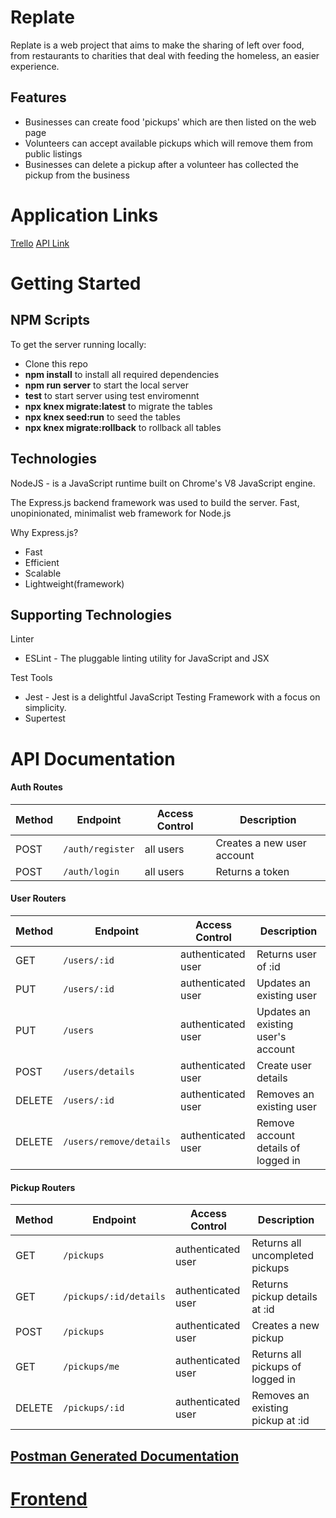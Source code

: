 # Replate

Replate is a web project that aims to make the sharing of left over food, from restaurants to charities that deal with feeding the homeless, an easier experience.

## Features

- Businesses can create food 'pickups' which are then listed on the web page
- Volunteers can accept available pickups which will remove them from public listings
- Businesses can delete a pickup after a volunteer has collected the pickup from the business

# Application Links

[Trello](https://trello.com/b/DroPax8y/replate)
[API Link](https://replate-eu.herokuapp.com/api)

# Getting Started

## NPM Scripts

To get the server running locally:

- Clone this repo
- **npm install** to install all required dependencies
- **npm run server** to start the local server
- **test** to start server using test enviromennt
- **npx knex migrate:latest** to migrate the tables
- **npx knex seed:run** to seed the tables
- **npx knex migrate:rollback** to rollback all tables

## Technologies

NodeJS - is a JavaScript runtime built on Chrome's V8 JavaScript engine.

The Express.js backend framework was used to build the server. Fast, unopinionated, minimalist web framework for Node.js

Why Express.js?

- Fast
- Efficient
- Scalable
- Lightweight(framework)

## Supporting Technologies

Linter

- ESLint - The pluggable linting utility for JavaScript and JSX

Test Tools

- Jest - Jest is a delightful JavaScript Testing Framework with a focus on simplicity.
- Supertest

# API Documentation

#### Auth Routes

| Method | Endpoint         | Access Control | Description                |
| ------ | ---------------- | -------------- | -------------------------- |
| POST   | `/auth/register` | all users      | Creates a new user account |
| POST   | `/auth/login`    | all users      | Returns a token            |

#### User Routers

| Method | Endpoint                | Access Control     | Description                         |
| ------ | ----------------------- | ------------------ | ----------------------------------- |
| GET    | `/users/:id`            | authenticated user | Returns user of :id                 |
| PUT    | `/users/:id`            | authenticated user | Updates an existing user            |
| PUT    | `/users`                | authenticated user | Updates an existing user's account  |
| POST   | `/users/details`        | authenticated user | Create user details                 |
| DELETE | `/users/:id`            | authenticated user | Removes an existing user            |
| DELETE | `/users/remove/details` | authenticated user | Remove account details of logged in |

#### Pickup Routers

| Method | Endpoint               | Access Control     | Description                       |
| ------ | ---------------------- | ------------------ | --------------------------------- |
| GET    | `/pickups`             | authenticated user | Returns all uncompleted pickups   |
| GET    | `/pickups/:id/details` | authenticated user | Returns pickup details at :id     |
| POST   | `/pickups`             | authenticated user | Creates a new pickup              |
| GET    | `/pickups/me`          | authenticated user | Returns all pickups of logged in  |
| DELETE | `/pickups/:id`         | authenticated user | Removes an existing pickup at :id |

## [Postman Generated Documentation](https://replate.postman.co/collections/3197974-4ad12a1f-de2c-4147-9608-97bccd457b3c?version=latest&workspace=0eec9087-fad5-4d1b-8cf1-ca52332fd501)

# [Frontend](https://github.com/Replate-EU/Frontend)
